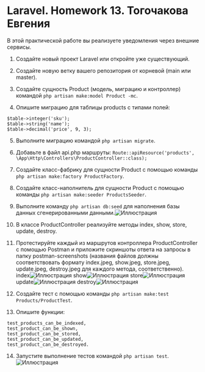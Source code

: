 # Laravel. Homework 13. Тогочакова Евгения

В этой практической работе вы реализуете уведомления через внешние сервисы.

1. Создайте новый проект Laravel или откройте уже существующий.

2. Создайте новую ветку вашего репозитория от корневой (main или master).

3. Создайте сущность Product (модель, миграцию и контроллер) командой ```php artisan make:model Product -mc```.

4. Опишите миграцию для таблицы products c типами полей:
```
$table->integer('sku');
$table->string('name');
$table->decimal('price', 9, 3);
```

5. Выполните миграцию командой ```php artisan migrate```.


6. Добавьте в файл api.php маршруты:
```Route::apiResource('products', \App\Http\Controllers\ProductController::class);```

7. Создайте класс-фабрику для сущности Product c помощью команды ```php artisan make:factory ProductFactory```.

8. Создайте класс-наполнитель для сущности Product c помощью команды ```php artisan make:seeder ProductsSeeder```.

9. Выполните команду ```php artisan db:seed``` для наполнения базы данных сгенерированными данными.![Иллюстрация](postman-screenshots/screenshot1.png)

10. В классе ProductController реализуйте методы index, show, store, update, destroy.

11. Протестируйте каждый из маршрутов контроллера ProductController с помощью Postman и приложите скриншоты ответа на запросы в папку postman-screenshots (названия файлов должны соответствовать формату index.jpeg, show.jpeg, store.jpeg, update.jpeg, destroy.jpeg для каждого метода, соответственно). <br> index![Иллюстрация](postman-screenshots/index.png) show![Иллюстрация](postman-screenshots/show.png) store![Иллюстрация](postman-screenshots/store.png) update![Иллюстрация](postman-screenshots/update.png) destroy![Иллюстрация](postman-screenshots/destroy.png)

12. Создайте тест c помощью команды ```php artisan make:test Products/ProductTest```.

13. Опишите функции:
```
test_products_can_be_indexed,
test_product_can_be_shown,
test_product_can_be_stored,
test_product_can_be_updated,
test_product_can_be_destroyed.
```

14. Запустите выполнение тестов командой ```php artisan test```.![Иллюстрация](postman-screenshots/screenshot2.png)